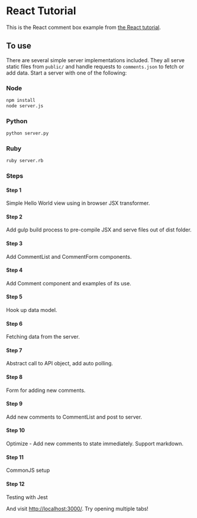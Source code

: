 # React Tutorial

This is the React comment box example from [the React tutorial](http://facebook.github.io/react/docs/tutorial.html).

## To use

There are several simple server implementations included. They all serve static files from `public/` and handle requests to `comments.json` to fetch or add data. Start a server with one of the following:

### Node

```sh
npm install
node server.js
```

### Python

```sh
python server.py
```

### Ruby
```sh
ruby server.rb
```

### Steps

#### Step 1

Simple Hello World view using in browser JSX transformer.

#### Step 2

Add gulp build process to pre-compile JSX and serve files out of dist folder.

#### Step 3

Add CommentList and CommentForm components.

#### Step 4

Add Comment component and examples of its use.

#### Step 5

Hook up data model.

#### Step 6

Fetching data from the server.

#### Step 7

Abstract call to API object, add auto polling.

#### Step 8

Form for adding new comments.

#### Step 9

Add new comments to CommentList and post to server.

#### Step 10

Optimize - Add new comments to state immediately. Support markdown.

#### Step 11

CommonJS setup

#### Step 12

Testing with Jest

And visit <http://localhost:3000/>. Try opening multiple tabs!
